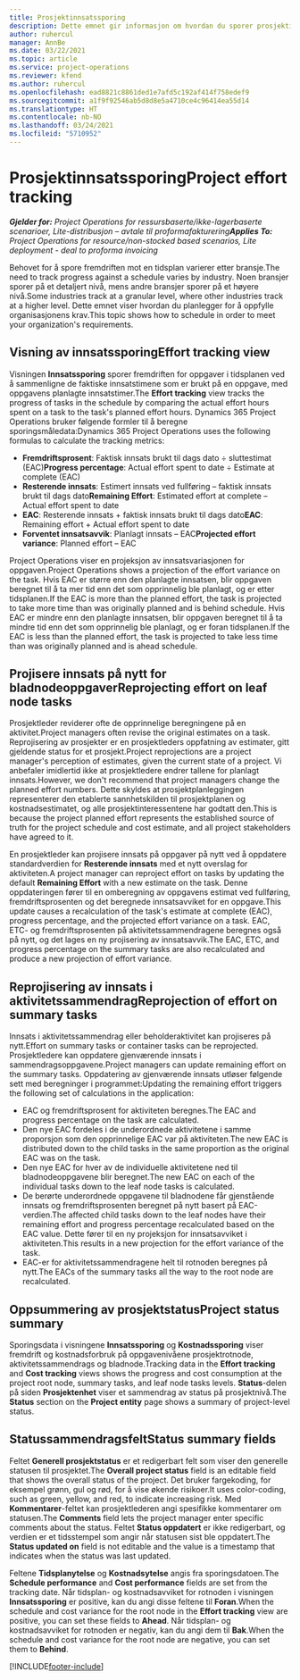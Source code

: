 ```yaml
---
title: Prosjektinnsatssporing
description: Dette emnet gir informasjon om hvordan du sporer prosjektinnsats og arbeidsfremdrift.
author: ruhercul
manager: AnnBe
ms.date: 03/22/2021
ms.topic: article
ms.service: project-operations
ms.reviewer: kfend
ms.author: ruhercul
ms.openlocfilehash: ead8821c8861ded1e7afd5c192af414f758edef9
ms.sourcegitcommit: a1f9f92546ab5d8d8e5a4710ce4c96414ea55d14
ms.translationtype: HT
ms.contentlocale: nb-NO
ms.lasthandoff: 03/24/2021
ms.locfileid: "5710952"
---
```

# <a name="project-effort-tracking"></a><span data-ttu-id="0736e-103">Prosjektinnsatssporing</span><span class="sxs-lookup"><span data-stu-id="0736e-103">Project effort tracking</span></span>

<span data-ttu-id="0736e-104">_**Gjelder for:** Project Operations for ressursbaserte/ikke-lagerbaserte scenarioer, Lite-distribusjon – avtale til proformafakturering_</span><span class="sxs-lookup"><span data-stu-id="0736e-104">_**Applies To:** Project Operations for resource/non-stocked based scenarios, Lite deployment - deal to proforma invoicing_</span></span>

<span data-ttu-id="0736e-105">Behovet for å spore fremdriften mot en tidsplan varierer etter bransje.</span><span class="sxs-lookup"><span data-stu-id="0736e-105">The need to track progress against a schedule varies by industry.</span></span> <span data-ttu-id="0736e-106">Noen bransjer sporer på et detaljert nivå, mens andre bransjer sporer på et høyere nivå.</span><span class="sxs-lookup"><span data-stu-id="0736e-106">Some industries track at a granular level, where other industries track at a higher level.</span></span> <span data-ttu-id="0736e-107">Dette emnet viser hvordan du planlegger for å oppfylle organisasjonens krav.</span><span class="sxs-lookup"><span data-stu-id="0736e-107">This topic shows how to schedule in order to meet your organization's requirements.</span></span>

## <a name="effort-tracking-view"></a><span data-ttu-id="0736e-108">Visning av innsatssporing</span><span class="sxs-lookup"><span data-stu-id="0736e-108">Effort tracking view</span></span>

<span data-ttu-id="0736e-109">Visningen **Innsatssporing** sporer fremdriften for oppgaver i tidsplanen ved å sammenligne de faktiske innsatstimene som er brukt på en oppgave, med oppgavens planlagte innsatstimer.</span><span class="sxs-lookup"><span data-stu-id="0736e-109">The **Effort tracking** view tracks the progress of tasks in the schedule by comparing the actual effort hours spent on a task to the task's planned effort hours.</span></span> <span data-ttu-id="0736e-110">Dynamics 365 Project Operations bruker følgende formler til å beregne sporingsmåledata:</span><span class="sxs-lookup"><span data-stu-id="0736e-110">Dynamics 365 Project Operations uses the following formulas to calculate the tracking metrics:</span></span>

- <span data-ttu-id="0736e-111">**Fremdriftsprosent**: Faktisk innsats brukt til dags dato ÷ sluttestimat (EAC)</span><span class="sxs-lookup"><span data-stu-id="0736e-111">**Progress percentage**: Actual effort spent to date ÷ Estimate at complete (EAC)</span></span> 
- <span data-ttu-id="0736e-112">**Resterende innsats**: Estimert innsats ved fullføring – faktisk innsats brukt til dags dato</span><span class="sxs-lookup"><span data-stu-id="0736e-112">**Remaining Effort**: Estimated effort at complete – Actual effort spent to date</span></span> 
- <span data-ttu-id="0736e-113">**EAC**: Resterende innsats + faktisk innsats brukt til dags dato</span><span class="sxs-lookup"><span data-stu-id="0736e-113">**EAC**: Remaining effort + Actual effort spent to date</span></span> 
- <span data-ttu-id="0736e-114">**Forventet innsatsavvik**: Planlagt innsats – EAC</span><span class="sxs-lookup"><span data-stu-id="0736e-114">**Projected effort variance**: Planned effort – EAC</span></span>

<span data-ttu-id="0736e-115">Project Operations viser en projeksjon av innsatsvariasjonen for oppgaven.</span><span class="sxs-lookup"><span data-stu-id="0736e-115">Project Operations shows a projection of the effort variance on the task.</span></span> <span data-ttu-id="0736e-116">Hvis EAC er større enn den planlagte innsatsen, blir oppgaven beregnet til å ta mer tid enn det som opprinnelig ble planlagt, og er etter tidsplanen.</span><span class="sxs-lookup"><span data-stu-id="0736e-116">If the EAC is more than the planned effort, the task is projected to take more time than was originally planned and is behind schedule.</span></span> <span data-ttu-id="0736e-117">Hvis EAC er mindre enn den planlagte innsatsen, blir oppgaven beregnet til å ta mindre tid enn det som opprinnelig ble planlagt, og er foran tidsplanen.</span><span class="sxs-lookup"><span data-stu-id="0736e-117">If the EAC is less than the planned effort, the task is projected to take less time than was originally planned and is ahead schedule.</span></span>

## <a name="reprojecting-effort-on-leaf-node-tasks"></a><span data-ttu-id="0736e-118">Projisere innsats på nytt for bladnodeoppgaver</span><span class="sxs-lookup"><span data-stu-id="0736e-118">Reprojecting effort on leaf node tasks</span></span>

<span data-ttu-id="0736e-119">Prosjektleder reviderer ofte de opprinnelige beregningene på en aktivitet.</span><span class="sxs-lookup"><span data-stu-id="0736e-119">Project managers often revise the original estimates on a task.</span></span> <span data-ttu-id="0736e-120">Reprojisering av prosjekter er en prosjektleders oppfatning av estimater, gitt gjeldende status for et prosjekt.</span><span class="sxs-lookup"><span data-stu-id="0736e-120">Project reprojections are a project manager's perception of estimates, given the current state of a project.</span></span> <span data-ttu-id="0736e-121">Vi anbefaler imidlertid ikke at prosjektledere endrer tallene for planlagt innsats.</span><span class="sxs-lookup"><span data-stu-id="0736e-121">However, we don't recommend that project managers change the planned effort numbers.</span></span> <span data-ttu-id="0736e-122">Dette skyldes at prosjektplanleggingen representerer den etablerte sannhetskilden til prosjektplanen og kostnadsestimatet, og alle prosjektinteressentene har godtatt den.</span><span class="sxs-lookup"><span data-stu-id="0736e-122">This is because the project planned effort represents the established source of truth for the project schedule and cost estimate, and all project stakeholders have agreed to it.</span></span>

<span data-ttu-id="0736e-123">En prosjektleder kan projisere innsats på oppgaver på nytt ved å oppdatere standardverdien for **Resterende innsats** med et nytt overslag for aktiviteten.</span><span class="sxs-lookup"><span data-stu-id="0736e-123">A project manager can reproject effort on tasks by updating the default **Remaining Effort** with a new estimate on the task.</span></span> <span data-ttu-id="0736e-124">Denne oppdateringen fører til en omberegning av oppgavens estimat ved fullføring, fremdriftsprosenten og det beregnede innsatsavviket for en oppgave.</span><span class="sxs-lookup"><span data-stu-id="0736e-124">This update causes a recalculation of the task's estimate at complete (EAC), progress percentage, and the projected effort variance on a task.</span></span> <span data-ttu-id="0736e-125">EAC, ETC- og fremdriftsprosenten på aktivitetssammendragene beregnes også på nytt, og det lages en ny projisering av innsatsavvik.</span><span class="sxs-lookup"><span data-stu-id="0736e-125">The EAC, ETC, and progress percentage on the summary tasks are also recalculated and produce a new projection of effort variance.</span></span>

## <a name="reprojection-of-effort-on-summary-tasks"></a><span data-ttu-id="0736e-126">Reprojisering av innsats i aktivitetssammendrag</span><span class="sxs-lookup"><span data-stu-id="0736e-126">Reprojection of effort on summary tasks</span></span>

<span data-ttu-id="0736e-127">Innsats i aktivitetssammendrag eller beholderaktivitet kan projiseres på nytt.</span><span class="sxs-lookup"><span data-stu-id="0736e-127">Effort on summary tasks or container tasks can be reprojected.</span></span> <span data-ttu-id="0736e-128">Prosjektledere kan oppdatere gjenværende innsats i sammendragsoppgavene.</span><span class="sxs-lookup"><span data-stu-id="0736e-128">Project managers can update remaining effort on the summary tasks.</span></span> <span data-ttu-id="0736e-129">Oppdatering av gjenværende innsats utløser følgende sett med beregninger i programmet:</span><span class="sxs-lookup"><span data-stu-id="0736e-129">Updating the remaining effort triggers the following set of calculations in the application:</span></span>

- <span data-ttu-id="0736e-130">EAC og fremdriftsprosent for aktiviteten beregnes.</span><span class="sxs-lookup"><span data-stu-id="0736e-130">The EAC and progress percentage on the task are calculated.</span></span>
- <span data-ttu-id="0736e-131">Den nye EAC fordeles i de underordnede aktivitetene i samme proporsjon som den opprinnelige EAC var på aktiviteten.</span><span class="sxs-lookup"><span data-stu-id="0736e-131">The new EAC is distributed down to the child tasks in the same proportion as the original EAC was on the task.</span></span>
- <span data-ttu-id="0736e-132">Den nye EAC for hver av de individuelle aktivitetene ned til bladnodeoppgavene blir beregnet.</span><span class="sxs-lookup"><span data-stu-id="0736e-132">The new EAC on each of the individual tasks down to the leaf node tasks is calculated.</span></span> 
- <span data-ttu-id="0736e-133">De berørte underordnede oppgavene til bladnodene får gjenstående innsats og fremdriftsprosenten beregnet på nytt basert på EAC-verdien.</span><span class="sxs-lookup"><span data-stu-id="0736e-133">The affected child tasks down to the leaf nodes have their remaining effort and progress percentage recalculated based on the EAC value.</span></span> <span data-ttu-id="0736e-134">Dette fører til en ny projeksjon for innsatsavviket i aktiviteten.</span><span class="sxs-lookup"><span data-stu-id="0736e-134">This results in a new projection for the effort variance of the task.</span></span> 
- <span data-ttu-id="0736e-135">EAC-er for aktivitetssammendragene helt til rotnoden beregnes på nytt.</span><span class="sxs-lookup"><span data-stu-id="0736e-135">The EACs of the summary tasks all the way to the root node are recalculated.</span></span>


## <a name="project-status-summary"></a><span data-ttu-id="0736e-136">Oppsummering av prosjektstatus</span><span class="sxs-lookup"><span data-stu-id="0736e-136">Project status summary</span></span>

<span data-ttu-id="0736e-137">Sporingsdata i visningene **Innsatssporing** og **Kostnadssporing** viser fremdrift og kostnadsforbruk på oppgavenivåene prosjektrotnode, aktivitetssammendrags og bladnode.</span><span class="sxs-lookup"><span data-stu-id="0736e-137">Tracking data in the **Effort tracking** and **Cost tracking** views shows the progress and cost consumption at the project root node, summary tasks, and leaf node tasks levels.</span></span> <span data-ttu-id="0736e-138">**Status**-delen på siden **Prosjektenhet** viser et sammendrag av status på prosjektnivå.</span><span class="sxs-lookup"><span data-stu-id="0736e-138">The **Status** section on the **Project entity** page shows a summary of project-level status.</span></span>

## <a name="status-summary-fields"></a><span data-ttu-id="0736e-139">Statussammendragsfelt</span><span class="sxs-lookup"><span data-stu-id="0736e-139">Status summary fields</span></span>

<span data-ttu-id="0736e-140">Feltet **Generell prosjektstatus** er et redigerbart felt som viser den generelle statusen til prosjektet.</span><span class="sxs-lookup"><span data-stu-id="0736e-140">The **Overall project status** field is an editable field that shows the overall status of the project.</span></span> <span data-ttu-id="0736e-141">Det bruker fargekoding, for eksempel grønn, gul og rød, for å vise økende risikoer.</span><span class="sxs-lookup"><span data-stu-id="0736e-141">It uses color-coding, such as green, yellow, and red, to indicate increasing risk.</span></span> <span data-ttu-id="0736e-142">Med **Kommentarer**-feltet kan prosjektlederen angi spesifikke kommentarer om statusen.</span><span class="sxs-lookup"><span data-stu-id="0736e-142">The **Comments** field lets the project manager enter specific comments about the status.</span></span> <span data-ttu-id="0736e-143">Feltet **Status oppdatert** er ikke redigerbart, og verdien er et tidsstempel som angir når statusen sist ble oppdatert.</span><span class="sxs-lookup"><span data-stu-id="0736e-143">The **Status updated on** field is not editable and the value is a timestamp that indicates when the status was last updated.</span></span>

<span data-ttu-id="0736e-144">Feltene **Tidsplanytelse** og **Kostnadsytelse** angis fra sporingsdatoen.</span><span class="sxs-lookup"><span data-stu-id="0736e-144">The **Schedule performance** and **Cost performance** fields are set from the tracking date.</span></span> <span data-ttu-id="0736e-145">Når tidsplan- og kostnadsavviket for rotnoden i visningen **Innsatssporing** er positive, kan du angi disse feltene til **Foran**.</span><span class="sxs-lookup"><span data-stu-id="0736e-145">When the schedule and cost variance for the root node in the **Effort tracking** view are positive, you can set these fields to **Ahead**.</span></span> <span data-ttu-id="0736e-146">Når tidsplan- og kostnadsavviket for rotnoden er negativ, kan du angi dem til **Bak**.</span><span class="sxs-lookup"><span data-stu-id="0736e-146">When the schedule and cost variance for the root node are negative, you can set them to **Behind**.</span></span>


[!INCLUDE[footer-include](../includes/footer-banner.md)]
